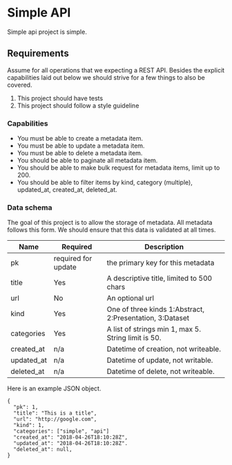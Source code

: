 # Simple API

Simple api project is simple.

## Requirements

Assume for all operations that we expecting a REST API. Besides the explicit
capabilities laid out below we should strive for a few things to also be covered.

1. This project should have tests
2. This project should follow a style guideline

### Capabilities

- You must be able to create a metadata item.
- You must be able to update a metadata item.
- You must be able to delete a metadata item.
- You should be able to paginate all metadata item.
- You should be able to make bulk request for metadata items, limit up to 200.
- You should be able to filter items by kind, category (multiple), updated_at, created_at, deleted_at.

### Data schema

The goal of this project is to allow the storage of metadata. All metadata
follows this form. We should ensure that this data is validated at all times.

Name       | Required            | Description
-----------|---------------------|---------------------------------------------------------
pk         | required for update | the primary key for this metadata
title      | Yes                 | A descriptive title, limited to 500 chars
url        | No                  | An optional url
kind       | Yes                 | One of three kinds 1:Abstract, 2:Presentation, 3:Dataset
categories | Yes                 | A list of strings min 1, max 5. String limit is 50.
created_at | n/a                 | Datetime of creation, not writeable.
updated_at | n/a                 | Datetime of update, not writable.
deleted_at | n/a                 | Datetime of delete, not writeable.


Here is an example JSON object.

```
{
  "pk": 1,
  "title": "This is a title",
  "url": "http://google.com",
  "kind": 1,
  "categories": ["simple", "api"]
  "created_at": "2018-04-26T18:10:28Z",
  "updated_at": "2018-04-26T18:10:28Z".
  "deleted_at": null,
}
```

